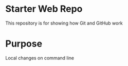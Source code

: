 # Starter Web Repo

This repository is for showing how Git and GitHub work


# Purpose

Local changes on command line 